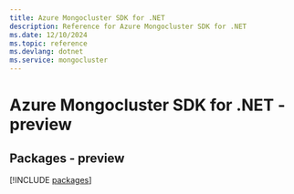 ```yaml
---
title: Azure Mongocluster SDK for .NET
description: Reference for Azure Mongocluster SDK for .NET
ms.date: 12/10/2024
ms.topic: reference
ms.devlang: dotnet
ms.service: mongocluster
---
```

# Azure Mongocluster SDK for .NET - preview
## Packages - preview
[!INCLUDE [packages](mongocluster-index.md)]